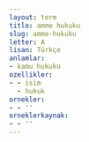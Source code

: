 ```yaml
---
layout: term
title: amme hukuku
slug: amme-hukuku
letter: A
lisan: Türkçe
anlamlar:
- kamu hukuku
ozellikler:
- - isim
  - hukuk
ornekler:
- - ''
orneklerkaynak:
- - ''
---
```

